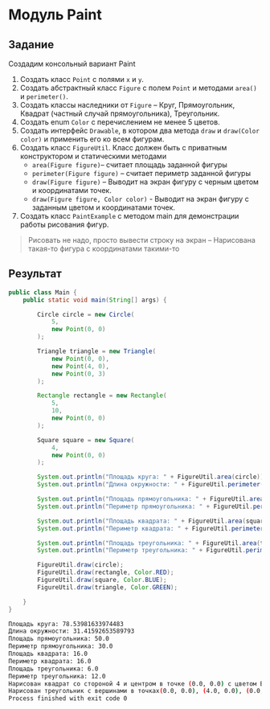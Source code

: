# Модуль Paint

## Задание
Создадим консольный вариант Paint
1) Создать класс `Point` с полями `x` и `y`.
2) Создать абстрактный класс `Figure` c полем `Point` и методами `area()` и `perimeter()`.
3) Создать классы наследники от `Figure` – Круг, Прямоугольник, Квадрат (частный случай прямоугольника),
   Треугольник.
4) Создать enum `Color` с перечислением не менее 5 цветов.
5) Создать интерфейс `Drawable`, в котором два метода `draw` и `draw(Color color)` и применить его ко всем
   фигурам.
6) Создать класс `FigureUtil`. Класс должен быть с приватным конструктором и статическими методами
   * `area(Figure figure)`– считает площадь заданной фигуры
   * `perimeter(Figure figure)` – считает периметр заданной фигуры
   * `draw(Figure figure)` – Выводит на экран фигуру с черным цветом и координатами точек.
   * `draw(Figure figure, Color color)` - Выводит на экран фигуру с заданным цветом и координатами
   точек.
7) Создать класс `PaintExample` с методом main для демонстрации работы рисования фигур.
> Рисовать не надо, просто вывести строку на экран – Нарисована такая-то фигура с координатами такими-то


## Результат

```java
public class Main {
    public static void main(String[] args) {

        Circle circle = new Circle(
            5,
            new Point(0, 0)
        );

        Triangle triangle = new Triangle(
            new Point(0, 0),
            new Point(4, 0),
            new Point(0, 3)
        );

        Rectangle rectangle = new Rectangle(
            5,
            10,
            new Point(0, 0)
        );

        Square square = new Square(
            4,
            new Point(0, 0)
        );

        System.out.println("Площадь круга: " + FigureUtil.area(circle));
        System.out.println("Длина окружности: " + FigureUtil.perimeter(circle));

        System.out.println("Площадь прямоугольника: " + FigureUtil.area(rectangle));
        System.out.println("Периметр прямоугольника: " + FigureUtil.perimeter(rectangle));

        System.out.println("Площадь квадрата: " + FigureUtil.area(square));
        System.out.println("Периметр квадрата: " + FigureUtil.perimeter(square));

        System.out.println("Площадь треугольника: " + FigureUtil.area(triangle));
        System.out.println("Периметр треугольника: " + FigureUtil.perimeter(triangle));

        FigureUtil.draw(circle);
        FigureUtil.draw(rectangle, Color.RED);
        FigureUtil.draw(square, Color.BLUE);
        FigureUtil.draw(triangle, Color.GREEN);

    }
}
```

```bash
Площадь круга: 78.53981633974483
Длина окружности: 31.41592653589793
Площадь прямоугольника: 50.0
Периметр прямоугольника: 30.0
Площадь квадрата: 16.0
Периметр квадрата: 16.0
Площадь треугольника: 6.0
Периметр треугольника: 12.0
Нарисован квадрат со стороной 4 и центром в точке (0.0, 0.0) с цветом BLUE
Нарисован треугольник с вершинами в точках(0.0, 0.0), (4.0, 0.0), (0.0, 3.0) и цветом GREEN
Process finished with exit code 0
```